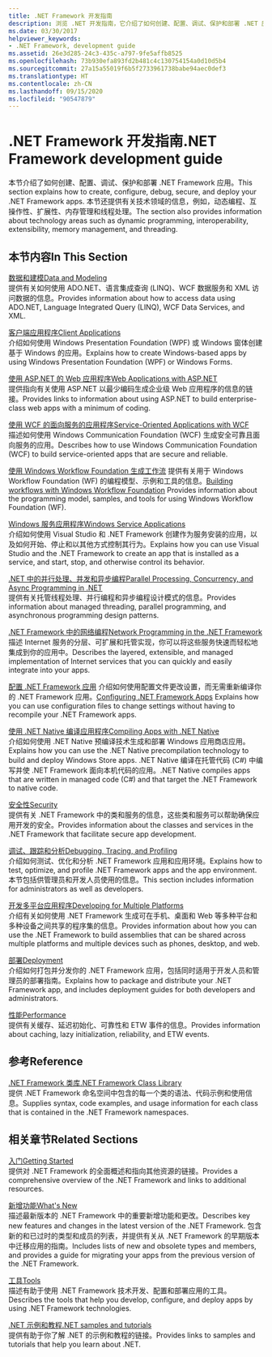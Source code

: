 ```yaml
---
title: .NET Framework 开发指南
description: 浏览 .NET 开发指南，它介绍了如何创建、配置、调试、保护和部署 .NET 应用。
ms.date: 03/30/2017
helpviewer_keywords:
- .NET Framework, development guide
ms.assetid: 26e3d285-24c3-435c-a797-9fe5affb8525
ms.openlocfilehash: 73b930efa893fd2b481c4c130754154a0d10d5b4
ms.sourcegitcommit: 27a15a55019f6b5f2733961738babe94aec0def3
ms.translationtype: HT
ms.contentlocale: zh-CN
ms.lasthandoff: 09/15/2020
ms.locfileid: "90547879"
---
```

# <a name="net-framework-development-guide"></a><span data-ttu-id="c2428-103">.NET Framework 开发指南</span><span class="sxs-lookup"><span data-stu-id="c2428-103">.NET Framework development guide</span></span>

<span data-ttu-id="c2428-104">本节介绍了如何创建、配置、调试、保护和部署 .NET Framework 应用。</span><span class="sxs-lookup"><span data-stu-id="c2428-104">This section explains how to create, configure, debug, secure, and deploy your .NET Framework apps.</span></span> <span data-ttu-id="c2428-105">本节还提供有关技术领域的信息，例如，动态编程、互操作性、扩展性、内存管理和线程处理。</span><span class="sxs-lookup"><span data-stu-id="c2428-105">The section also provides information about technology areas such as dynamic programming, interoperability, extensibility, memory management, and threading.</span></span>  
  
## <a name="in-this-section"></a><span data-ttu-id="c2428-106">本节内容</span><span class="sxs-lookup"><span data-stu-id="c2428-106">In This Section</span></span>
  
 [<span data-ttu-id="c2428-107">数据和建模</span><span class="sxs-lookup"><span data-stu-id="c2428-107">Data and Modeling</span></span>](./data/index.md)  
 <span data-ttu-id="c2428-108">提供有关如何使用 ADO.NET、语言集成查询 (LINQ)、WCF 数据服务和 XML 访问数据的信息。</span><span class="sxs-lookup"><span data-stu-id="c2428-108">Provides information about how to access data using ADO.NET, Language Integrated Query (LINQ), WCF Data Services, and XML.</span></span>  
  
 [<span data-ttu-id="c2428-109">客户端应用程序</span><span class="sxs-lookup"><span data-stu-id="c2428-109">Client Applications</span></span>](develop-client-apps.md)  
 <span data-ttu-id="c2428-110">介绍如何使用 Windows Presentation Foundation (WPF) 或 Windows 窗体创建基于 Windows 的应用。</span><span class="sxs-lookup"><span data-stu-id="c2428-110">Explains how to create Windows-based apps by using Windows Presentation Foundation (WPF) or Windows Forms.</span></span>  
  
 [<span data-ttu-id="c2428-111">使用 ASP.NET 的 Web 应用程序</span><span class="sxs-lookup"><span data-stu-id="c2428-111">Web Applications with ASP.NET</span></span>](develop-web-apps-with-aspnet.md)  
 <span data-ttu-id="c2428-112">提供指向有关使用 ASP.NET 以最少编码生成企业级 Web 应用程序的信息的链接。</span><span class="sxs-lookup"><span data-stu-id="c2428-112">Provides links to information about using ASP.NET to build enterprise-class web apps with a minimum of coding.</span></span>  
  
 [<span data-ttu-id="c2428-113">使用 WCF 的面向服务的应用程序</span><span class="sxs-lookup"><span data-stu-id="c2428-113">Service-Oriented Applications with WCF</span></span>](./wcf/index.md)  
 <span data-ttu-id="c2428-114">描述如何使用 Windows Communication Foundation (WCF) 生成安全可靠且面向服务的应用。</span><span class="sxs-lookup"><span data-stu-id="c2428-114">Describes how to use Windows Communication Foundation (WCF) to build service-oriented apps that are secure and reliable.</span></span>  
  
 <span data-ttu-id="c2428-115">[使用 Windows Workflow Foundation 生成工作流](windows-workflow-foundation/index.md) 提供有关用于 Windows Workflow Foundation (WF) 的编程模型、示例和工具的信息。</span><span class="sxs-lookup"><span data-stu-id="c2428-115">[Building workflows with Windows Workflow Foundation](windows-workflow-foundation/index.md) Provides information about the programming model, samples, and tools for using Windows Workflow Foundation (WF).</span></span>  

 [<span data-ttu-id="c2428-116">Windows 服务应用程序</span><span class="sxs-lookup"><span data-stu-id="c2428-116">Windows Service Applications</span></span>](./windows-services/index.md)  
 <span data-ttu-id="c2428-117">介绍如何使用 Visual Studio 和 .NET Framework 创建作为服务安装的应用，以及如何开始、停止和以其他方式控制其行为。</span><span class="sxs-lookup"><span data-stu-id="c2428-117">Explains how you can use Visual Studio and the .NET Framework to create an app that is installed as a service, and start, stop, and otherwise control its behavior.</span></span>  
  
 [<span data-ttu-id="c2428-118">.NET 中的并行处理、并发和异步编程</span><span class="sxs-lookup"><span data-stu-id="c2428-118">Parallel Processing, Concurrency, and Async Programming in .NET</span></span>](../standard/parallel-processing-and-concurrency.md)  
 <span data-ttu-id="c2428-119">提供有关托管线程处理、并行编程和异步编程设计模式的信息。</span><span class="sxs-lookup"><span data-stu-id="c2428-119">Provides information about managed threading, parallel programming, and asynchronous programming design patterns.</span></span>  
  
 [<span data-ttu-id="c2428-120">.NET Framework 中的网络编程</span><span class="sxs-lookup"><span data-stu-id="c2428-120">Network Programming in the .NET Framework</span></span>](./network-programming/index.md)  
 <span data-ttu-id="c2428-121">描述 Internet 服务的分层、可扩展和托管实现，你可以将这些服务快速而轻松地集成到你的应用中。</span><span class="sxs-lookup"><span data-stu-id="c2428-121">Describes the layered, extensible, and managed implementation of Internet services that you can quickly and easily integrate into your apps.</span></span>  
  
 <span data-ttu-id="c2428-122">[配置 .NET Framework 应用](configure-apps/index.md) 介绍如何使用配置文件更改设置，而无需重新编译你的 .NET Framework 应用。</span><span class="sxs-lookup"><span data-stu-id="c2428-122">[Configuring .NET Framework Apps](configure-apps/index.md) Explains how you can use configuration files to change settings without having to recompile your .NET Framework apps.</span></span>  
  
 [<span data-ttu-id="c2428-123">使用 .NET Native 编译应用程序</span><span class="sxs-lookup"><span data-stu-id="c2428-123">Compiling Apps with .NET Native</span></span>](./net-native/index.md)  
 <span data-ttu-id="c2428-124">介绍如何使用 .NET Native 预编译技术生成和部署 Windows 应用商店应用。</span><span class="sxs-lookup"><span data-stu-id="c2428-124">Explains how you can use the .NET Native precompilation technology to build and deploy Windows Store apps.</span></span> <span data-ttu-id="c2428-125">.NET Native 编译在托管代码 (C#) 中编写并使 .NET Framework 面向本机代码的应用。</span><span class="sxs-lookup"><span data-stu-id="c2428-125">.NET Native compiles apps that are written in managed code (C#) and that target the .NET Framework to native code.</span></span>  
  
 [<span data-ttu-id="c2428-126">安全性</span><span class="sxs-lookup"><span data-stu-id="c2428-126">Security</span></span>](../standard/security/index.md)  
 <span data-ttu-id="c2428-127">提供有关 .NET Framework 中的类和服务的信息，这些类和服务可以帮助确保应用开发的安全。</span><span class="sxs-lookup"><span data-stu-id="c2428-127">Provides information about the classes and services in the .NET Framework that facilitate secure app development.</span></span>  
  
 [<span data-ttu-id="c2428-128">调试、跟踪和分析</span><span class="sxs-lookup"><span data-stu-id="c2428-128">Debugging, Tracing, and Profiling</span></span>](./debug-trace-profile/index.md)  
 <span data-ttu-id="c2428-129">介绍如何测试、优化和分析 .NET Framework 应用和应用环境。</span><span class="sxs-lookup"><span data-stu-id="c2428-129">Explains how to test, optimize, and profile .NET Framework apps and the app environment.</span></span> <span data-ttu-id="c2428-130">本节包括供管理员和开发人员使用的信息。</span><span class="sxs-lookup"><span data-stu-id="c2428-130">This section includes information for administrators as well as developers.</span></span>  
  
 [<span data-ttu-id="c2428-131">开发多平台应用程序</span><span class="sxs-lookup"><span data-stu-id="c2428-131">Developing for Multiple Platforms</span></span>](../standard/cross-platform/index.md)  
 <span data-ttu-id="c2428-132">介绍有关如何使用 .NET Framework 生成可在手机、桌面和 Web 等多种平台和多种设备之间共享的程序集的信息。</span><span class="sxs-lookup"><span data-stu-id="c2428-132">Provides information about how you can use the .NET Framework to build assemblies that can be shared across multiple platforms and multiple devices such as phones, desktop, and web.</span></span>  
  
 [<span data-ttu-id="c2428-133">部署</span><span class="sxs-lookup"><span data-stu-id="c2428-133">Deployment</span></span>](./deployment/index.md)  
 <span data-ttu-id="c2428-134">介绍如何打包并分发你的 .NET Framework 应用，包括同时适用于开发人员和管理员的部署指南。</span><span class="sxs-lookup"><span data-stu-id="c2428-134">Explains how to package and distribute your .NET Framework app, and includes deployment guides for both developers and administrators.</span></span>  
  
 [<span data-ttu-id="c2428-135">性能</span><span class="sxs-lookup"><span data-stu-id="c2428-135">Performance</span></span>](./performance/index.md)  
 <span data-ttu-id="c2428-136">提供有关缓存、延迟初始化、可靠性和 ETW 事件的信息。</span><span class="sxs-lookup"><span data-stu-id="c2428-136">Provides information about caching, lazy initialization, reliability, and ETW events.</span></span>  

## <a name="reference"></a><span data-ttu-id="c2428-137">参考</span><span class="sxs-lookup"><span data-stu-id="c2428-137">Reference</span></span>  
 [<span data-ttu-id="c2428-138">.NET Framework 类库</span><span class="sxs-lookup"><span data-stu-id="c2428-138">.NET Framework Class Library</span></span>](../../api/index.md?view=netframework-4.7)  
 <span data-ttu-id="c2428-139">提供 .NET Framework 命名空间中包含的每一个类的语法、代码示例和使用信息。</span><span class="sxs-lookup"><span data-stu-id="c2428-139">Supplies syntax, code examples, and usage information for each class that is contained in the .NET Framework namespaces.</span></span>  
  
## <a name="related-sections"></a><span data-ttu-id="c2428-140">相关章节</span><span class="sxs-lookup"><span data-stu-id="c2428-140">Related Sections</span></span>  
 [<span data-ttu-id="c2428-141">入门</span><span class="sxs-lookup"><span data-stu-id="c2428-141">Getting Started</span></span>](./get-started/index.md)  
 <span data-ttu-id="c2428-142">提供对 .NET Framework 的全面概述和指向其他资源的链接。</span><span class="sxs-lookup"><span data-stu-id="c2428-142">Provides a comprehensive overview of the .NET Framework and links to additional resources.</span></span>  
  
 [<span data-ttu-id="c2428-143">新增功能</span><span class="sxs-lookup"><span data-stu-id="c2428-143">What's New</span></span>](./whats-new/index.md)  
 <span data-ttu-id="c2428-144">描述最新版本的 .NET Framework 中的重要新增功能和更改。</span><span class="sxs-lookup"><span data-stu-id="c2428-144">Describes key new features and changes in the latest version of the .NET Framework.</span></span> <span data-ttu-id="c2428-145">包含新的和已过时的类型和成员的列表，并提供有关从 .NET Framework 的早期版本中迁移应用的指南。</span><span class="sxs-lookup"><span data-stu-id="c2428-145">Includes lists of new and obsolete types and members, and provides a guide for migrating your apps from the previous version of the .NET Framework.</span></span>  
  
 [<span data-ttu-id="c2428-146">工具</span><span class="sxs-lookup"><span data-stu-id="c2428-146">Tools</span></span>](./tools/index.md)  
 <span data-ttu-id="c2428-147">描述有助于使用 .NET Framework 技术开发、配置和部署应用的工具。</span><span class="sxs-lookup"><span data-stu-id="c2428-147">Describes the tools that help you develop, configure, and deploy apps by using .NET Framework technologies.</span></span>  
  
 [<span data-ttu-id="c2428-148">.NET 示例和教程</span><span class="sxs-lookup"><span data-stu-id="c2428-148">.NET samples and tutorials</span></span>](../samples-and-tutorials/index.md)  
 <span data-ttu-id="c2428-149">提供有助于你了解 .NET 的示例和教程的链接。</span><span class="sxs-lookup"><span data-stu-id="c2428-149">Provides links to samples and tutorials that help you learn about .NET.</span></span>

